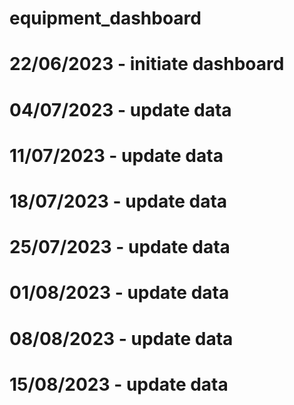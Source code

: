 # equipment_dashboard
# 22/06/2023 - initiate dashboard
# 04/07/2023 - update data 
# 11/07/2023 - update data
# 18/07/2023 - update data
# 25/07/2023 - update data
# 01/08/2023 - update data
# 08/08/2023 - update data
# 15/08/2023 - update data
